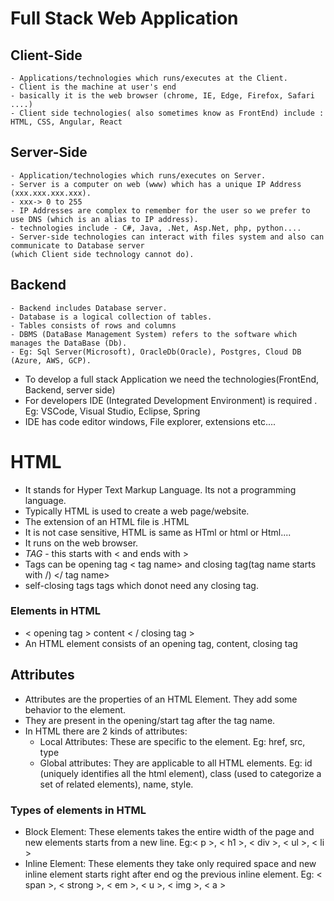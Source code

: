 # Full Stack Web Application

## Client-Side
    - Applications/technologies which runs/executes at the Client.
    - Client is the machine at user's end
    - basically it is the web browser (chrome, IE, Edge, Firefox, Safari ....)
    - Client side technologies( also sometimes know as FrontEnd) include : HTML, CSS, Angular, React

## Server-Side
    - Application/technologies which runs/executes on Server.
    - Server is a computer on web (www) which has a unique IP Address (xxx.xxx.xxx.xxx).
    - xxx-> 0 to 255
    - IP Addresses are complex to remember for the user so we prefer to use DNS (which is an alias to IP address).
    - technologies include - C#, Java, .Net, Asp.Net, php, python....
    - Server-side technologies can interact with files system and also can communicate to Database server 
    (which Client side technology cannot do).

## Backend 
    - Backend includes Database server.
    - Database is a logical collection of tables.
    - Tables consists of rows and columns 
    - DBMS (DataBase Management System) refers to the software which manages the DataBase (Db).
    - Eg: Sql Server(Microsoft), OracleDb(Oracle), Postgres, Cloud DB (Azure, AWS, GCP).

- To develop a full stack Application we need the technologies(FrontEnd, Backend, server side)
- For developers IDE (Integrated Development Environment) is required . Eg: VSCode, Visual Studio, Eclipse, Spring
- IDE has code editor windows, File explorer, extensions etc....


# HTML 
-  It stands for Hyper Text Markup Language. Its not a programming language.
-  Typically HTML is used to create a web page/website.
-  The extension of an HTML file is .HTML
-  It is not case sensitive, HTML is same as HTml or html or Html....
-  It runs on the web browser.
-  *TAG* - this starts with < and ends with >
-  Tags can be opening tag < tag name>  and closing tag(tag name starts with /) </ tag name>
-  self-closing tags tags which donot need any closing tag.

### Elements in HTML
- < opening tag > content < / closing tag >
- An HTML element consists of an opening tag, content, closing tag

## Attributes
- Attributes are the properties of an HTML Element. They add some behavior to the element.
- They are present in the opening/start tag after the tag name.
- In HTML there are 2 kinds of attributes:
    - Local Attributes: These are specific to the element. Eg: href, src, type
    - Global attributes: They are applicable to all HTML elements. Eg: id (uniquely identifies all the html element), class (used to categorize a set of related elements), name, style.

### Types of elements in HTML
- Block Element: These elements takes the entire width of the page and new elements starts from a new line.
    Eg:< p >, < h1 >, < div >, < ul >, < li >
- Inline Element: These elements they take only required space and new inline element starts right after end og the previous inline element.
    Eg: < span >, < strong >, < em >, < u >, < img >, < a >